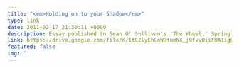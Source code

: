 ```yaml
---
title: "<em>Holding on to your Shadow</em>"
type: link
date: 2011-02-17 21:30:11 +0000
description: Essay published in Sean O' Sullivan's 'The Wheel,' Spring 2011
link: https://drive.google.com/file/d/1tEZlyEhGoWDtumNX_j9fVvOiiFUA1ig0/view?usp=sharing
featured: false
img: ''
---
```

